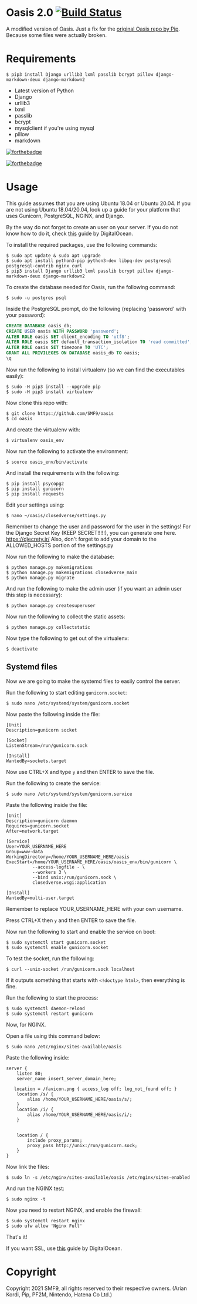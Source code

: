 # Oasis 2.0 [![Build Status](https://travis-ci.com/stampylongr/oasisclosed.svg?branch=master)](https://travis-ci.com/stampylongr/oasisclosed)
A modified version of Oasis.
Just a fix for the [original Oasis repo by Pip](https://github.com/OhHeyItsPip/oasis). Because some files were actually broken. 

# Requirements
```console
$ pip3 install Django urllib3 lxml passlib bcrypt pillow django-markdown-deux django-markdown2
```
  * Latest version of Python
  * Django
  * urllib3
  * lxml
  * passlib
  * bcrypt
  * mysqlclient if you're using mysql
  * pillow
  * markdown

[![forthebadge](https://forthebadge.com/images/badges/made-with-python.svg)](https://forthebadge.com)

[![forthebadge](https://forthebadge.com/images/badges/you-didnt-ask-for-this.svg)](https://forthebadge.com)

# **Usage**
This guide assumes that you are using Ubuntu 18.04 or Ubuntu 20.04. If you are not using Ubuntu 18.04/20.04, look up a guide for your platform that uses Gunicorn, PostgreSQL, NGINX, and Django.

By the way do not forget to create an user on your server. If you do not know how to do it, check [this](https://www.digitalocean.com/community/tutorials/how-to-create-a-new-sudo-enabled-user-on-ubuntu-18-04-quickstart) guide by DigitalOcean.

To install the required packages, use the following commands:
```console
$ sudo apt update & sudo apt upgrade
$ sudo apt install python3-pip python3-dev libpq-dev postgresql postgresql-contrib nginx curl
$ pip3 install Django urllib3 lxml passlib bcrypt pillow django-markdown-deux django-markdown2
```
To create the database needed for Oasis, run the following command:
```console
$ sudo -u postgres psql
```
Inside the PostgreSQL prompt, do the following (replacing 'password' with your password):
```sql
CREATE DATABASE oasis_db;
CREATE USER oasis WITH PASSWORD 'password';
ALTER ROLE oasis SET client_encoding TO 'utf8';
ALTER ROLE oasis SET default_transaction_isolation TO 'read committed';
ALTER ROLE oasis SET timezone TO 'UTC';
GRANT ALL PRIVILEGES ON DATABASE oasis_db TO oasis;
\q
```
Now run the following to install virtualenv (so we can find the executables easily):
```console
$ sudo -H pip3 install --upgrade pip
$ sudo -H pip3 install virtualenv
```
Now clone this repo with:
```console
$ git clone https://github.com/SMF9/oasis
$ cd oasis
```
And create the virtualenv with:
```console
$ virtualenv oasis_env
```
Now run the following to activate the environment:
```console
$ source oasis_env/bin/activate
```
And install the requirements with the following:
```console
$ pip install psycopg2
$ pip install gunicorn
$ pip install requests
```
Edit your settings using:
```console
$ nano ~/oasis/closedverse/settings.py
```
Remember to change the user and password for the user in the settings!
For the Django Secret Key (KEEP SECRET!!!!!), you can generate one here. https://djecrety.ir/
Also, don't forget to add your domain to the ALLOWED_HOSTS portion of the settings.py

Now run the following to make the database:
```console
$ python manage.py makemigrations
$ python manage.py makemigrations closedverse_main
$ python manage.py migrate
```

And run the following to make the admin user  (if you want an admin user this step is necessary):
```console
$ python manage.py createsuperuser
```

Now run the following to collect the static assets:
```console
$ python manage.py collectstatic
```

Now type the following to get out of the virtualenv:
```console
$ deactivate
```

## Systemd files
Now we are going to make the systemd files to easily control the server.

Run the following to start editing `gunicorn.socket`:
```console
$ sudo nano /etc/systemd/system/gunicorn.socket
```
Now paste the following inside the file:
```
[Unit]
Description=gunicorn socket

[Socket]
ListenStream=/run/gunicorn.sock

[Install]
WantedBy=sockets.target
```

Now use CTRL+X and type `y` and then ENTER to save the file.

Run the following to create the service:
```console
$ sudo nano /etc/systemd/system/gunicorn.service
```

Paste the following inside the file:
```
[Unit]
Description=gunicorn daemon
Requires=gunicorn.socket
After=network.target

[Service]
User=YOUR_USERNAME_HERE
Group=www-data
WorkingDirectory=/home/YOUR_USERNAME_HERE/oasis
ExecStart=/home/YOUR_USERNAME_HERE/oasis/oasis_env/bin/gunicorn \
          --access-logfile - \
          --workers 3 \
          --bind unix:/run/gunicorn.sock \
          closedverse.wsgi:application

[Install]
WantedBy=multi-user.target
```
Remember to replace YOUR_USERNAME_HERE with your own username.

Press CTRL+X then `y` and then ENTER to save the file.

Now run the following to start and enable the service on boot:
```console
$ sudo systemctl start gunicorn.socket
$ sudo systemctl enable gunicorn.socket
```

To test the socket, run the following:
```console
$ curl --unix-socket /run/gunicorn.sock localhost
```

If it outputs something that starts with `<!doctype html>`, then everything is fine.

Run the following to start the process:
```console
$ sudo systemctl daemon-reload
$ sudo systemctl restart gunicorn
```

Now, for NGINX.

Open a file using this command below:
```console
$ sudo nano /etc/nginx/sites-available/oasis
```

Paste the following inside:
```nginx
server {
    listen 80;
    server_name insert_server_domain_here;

   location = /favicon.png { access_log off; log_not_found off; }
    location /s/ {
        alias /home/YOUR_USERNAME_HERE/oasis/s/;
    }
    location /i/ {
        alias /home/YOUR_USERNAME_HERE/oasis/i/;
    }

    
    location / {
        include proxy_params;
        proxy_pass http://unix:/run/gunicorn.sock;
    }
}
```

Now link the files:
```console
$ sudo ln -s /etc/nginx/sites-available/oasis /etc/nginx/sites-enabled
```

And run the NGINX test:
```console
$ sudo nginx -t
```

Now you need to restart NGINX, and enable the firewall:
```console
$ sudo systemctl restart nginx
$ sudo ufw allow 'Nginx Full'
```

That's it!

If you want SSL, use [this](https://www.digitalocean.com/community/tutorials/how-to-secure-nginx-with-let-s-encrypt-on-ubuntu-18-04) guide by DigitalOcean.

# Copyright
Copyright 2021 SMF9, all rights reserved to their respective owners. (Arian Kordi, Pip, PF2M, Nintendo, Hatena Co Ltd.)

